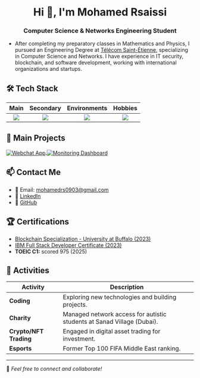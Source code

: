 <h1 align="center">Hi 👋, I'm Mohamed Rsaissi</h1>
<h3 align="center"> Computer Science & Networks Engineering Student</h3>

- After completing my preparatory classes in Mathematics and Physics, I pursued an Engineering Degree at <a href="https://www.telecom-st-etienne.fr/">Télécom Saint-Étienne</a>, specializing in Computer Science and Networks. I have experience in IT security, blockchain, and software development, working with international organizations and startups.


## 🛠 Tech Stack

| Main | Secondary | Environments | Hobbies |
|:----:|:---------:|:-------------:|:-------:|
| <img src="https://skillicons.dev/icons?i=java,mysql,python,nodejs&theme=dark&perline=4"/> | <img src="https://skillicons.dev/icons?i=git,react,solidity&theme=dark&perline=4"/> | <img src="https://skillicons.dev/icons?i=linux,docker,ci/cd&theme=dark&perline=4"/> | <img src="https://skillicons.dev/icons?i=react,latex&theme=dark&perline=4"/> |

## 🚀 Main Projects

<a href="https://github.com/rsmed31/Webchat">
  <img align="center" src="https://github-readme-stats.vercel.app/api/pin/?username=rsmed31&repo=Webchat&show_icons=true&line_height=27&title_color=6aa6f8&text_color=8a919a&icon_color=6aa6f8&bg_color=22272e" alt="Webchat App" />
</a>

<a href="https://github.com/rsmed31/interfaceUI">
  <img align="center" src="https://github-readme-stats.vercel.app/api/pin/?username=rsmed31&repo=interfaceUI&show_icons=true&line_height=27&title_color=6aa6f8&text_color=8a919a&icon_color=6aa6f8&bg_color=22272e" alt="Monitoring Dashboard" />
</a>


## 📫 Contact Me

- 📧 Email: [mohamedrs0903@gmail.com](mailto:mohamedrs0903@gmail.com)
- 🔗 [LinkedIn](https://linkedin.com/in/mohamed-rsaissi)
- 🔗 [GitHub](https://github.com/rsmed31)

## 🏆 Certifications

- [Blockchain Specialization - University at Buffalo (2023)](https://www.coursera.org/account/accomplishments/specialization/9MD9HGY9UGHW)
- [IBM Full Stack Developer Certificate (2023)](https://www.coursera.org/account/accomplishments/specialization/J9LGBFK7XHSC)
- **TOEIC C1:** scored 975 (2025)

## 🎯 Activities

| Activity | Description |
|----------|-------------|
| **Coding** | Exploring new technologies and building projects. |
| **Charity** | Managed network access for autistic students at Sanad Village (Dubai). |
| **Crypto/NFT Trading** | Engaged in digital asset trading for investment. |
| **Esports** | Former Top 100 FIFA Middle East ranking. |

---

🌟 _Feel free to connect and collaborate!_
